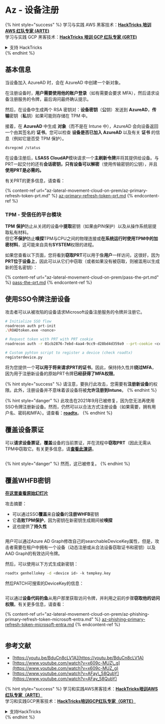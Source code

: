 # Az - 设备注册

{% hint style="success" %}
学习与实践 AWS 黑客技术：<img src="../../.gitbook/assets/image (1) (1) (1) (1).png" alt="" data-size="line">[**HackTricks 培训 AWS 红队专家 (ARTE)**](https://training.hacktricks.xyz/courses/arte)<img src="../../.gitbook/assets/image (1) (1) (1) (1).png" alt="" data-size="line">\
学习与实践 GCP 黑客技术：<img src="../../.gitbook/assets/image (2) (1).png" alt="" data-size="line">[**HackTricks 培训 GCP 红队专家 (GRTE)**<img src="../../.gitbook/assets/image (2) (1).png" alt="" data-size="line">](https://training.hacktricks.xyz/courses/grte)

<details>

<summary>支持 HackTricks</summary>

* 查看 [**订阅计划**](https://github.com/sponsors/carlospolop)!
* **加入** 💬 [**Discord 群组**](https://discord.gg/hRep4RUj7f) 或 [**Telegram 群组**](https://t.me/peass) 或 **关注** 我们的 **Twitter** 🐦 [**@hacktricks\_live**](https://twitter.com/hacktricks_live)**.**
* **通过向** [**HackTricks**](https://github.com/carlospolop/hacktricks) 和 [**HackTricks Cloud**](https://github.com/carlospolop/hacktricks-cloud) GitHub 仓库提交 PR 分享黑客技巧。

</details>
{% endhint %}

## 基本信息

当设备加入 AzureAD 时，会在 AzureAD 中创建一个新对象。

在注册设备时，**用户需要使用他的账户登录**（如有需要会要求 MFA），然后请求设备注册服务的令牌，最后询问最终确认提示。

然后，在设备中生成两个 RSA 密钥对：**设备密钥**（**公**钥）发送到 **AzureAD**，**传输**密钥（**私**钥）如果可能则存储在 TPM 中。

接着，在 **AzureAD** 中生成 **对象**（而不是在 Intune 中），AzureAD 会向设备返回一个由其签名的 **证书**。您可以检查 **设备是否已加入 AzureAD** 以及有关 **证书** 的信息（例如它是否受 TPM 保护）。
```bash
dsregcmd /status
```
在设备注册后，**LSASS CloudAP**模块请求一个**主刷新令牌**并将其提供给设备。与PRT一起交付的还有**会话密钥，只有设备可以解密**（使用传输密钥的公钥），并且**使用PRT是必需的。**

有关PRT的更多信息，请查看：

{% content-ref url="az-lateral-movement-cloud-on-prem/az-primary-refresh-token-prt.md" %}
[az-primary-refresh-token-prt.md](az-lateral-movement-cloud-on-prem/az-primary-refresh-token-prt.md)
{% endcontent-ref %}

### TPM - 受信任的平台模块

**TPM** **保护**防止从关闭的设备中**提取**密钥（如果由PIN保护）以及从操作系统层提取私有材料。\
但它**不保护**防止**嗅探**TPM与CPU之间的物理连接或**在系统运行时使用TPM中的加密材料**，这可能来自具有**SYSTEM**权限的进程。

如果您查看以下页面，您将看到**窃取PRT**可以用于像**用户**一样访问，这很好，因为**PRT位于设备上**，因此可以从它们中窃取（或者如果没有被窃取，则被滥用以生成新的签名密钥）：

{% content-ref url="az-lateral-movement-cloud-on-prem/pass-the-prt.md" %}
[pass-the-prt.md](az-lateral-movement-cloud-on-prem/pass-the-prt.md)
{% endcontent-ref %}

## 使用SSO令牌注册设备

攻击者可以从被攻陷的设备请求Microsoft设备注册服务的令牌并注册它。
```bash
# Initialize SSO flow
roadrecon auth prt-init
.\ROADtoken.exe <nonce>

# Request token with PRT with PRT cookie
roadrecon auth -r 01cb2876-7ebd-4aa4-9cc9-d28bd4d359a9 --prt-cookie <cookie>

# Custom pyhton script to register a device (check roadtx)
registerdevice.py
```
将为您提供一个**可以用于将来请求PRT的证书**。因此，保持持久性并**绕过MFA**，因为用于注册新设备的原始PRT令牌**已经获得了MFA权限**。

{% hint style="success" %}
请注意，要执行此攻击，您需要有**注册新设备**的权限。此外，注册设备并不意味着该设备将被**允许注册到Intune**。
{% endhint %}

{% hint style="danger" %}
此攻击在2021年9月已被修复，因为您无法再使用SSO令牌注册新设备。然而，仍然可以以合法方式注册设备（如果需要，拥有用户名、密码和MFA）。请查看：[**roadtx**](https://github.com/carlospolop/hacktricks-cloud/blob/master/pentesting-cloud/azure-security/az-lateral-movement-cloud-on-prem/az-roadtx-authentication.md)。
{% endhint %}

## 覆盖设备票证

可以**请求设备票证**，**覆盖**设备的当前票证，并在流程中**窃取PRT**（因此无需从TPM中窃取它。有关更多信息，请[**查看此演讲**](https://youtu.be/BduCn8cLV1A)。

<figure><img src="../../.gitbook/assets/image (32).png" alt=""><figcaption></figcaption></figure>

{% hint style="danger" %}
然而，这已被修复。
{% endhint %}

## 覆盖WHFB密钥

[**在这里查看原始幻灯片**](https://dirkjanm.io/assets/raw/Windows%20Hello%20from%20the%20other%20side_nsec_v1.0.pdf)

攻击摘要：

* 可以通过SSO**覆盖**来自**设备**的**注册WHFB**密钥
* 它**击败TPM保护**，因为密钥在新密钥生成期间被**嗅探**
* 这也提供了**持久性**

<figure><img src="../../.gitbook/assets/image (34).png" alt=""><figcaption></figcaption></figure>

用户可以通过Azure AD Graph修改自己的searchableDeviceKey属性，但是，攻击者需要在租户中拥有一个设备（动态注册或从合法设备窃取证书和密钥）以及AAD Graph的有效访问令牌。

然后，可以使用以下方式生成新密钥：
```bash
roadtx genhellokey -d <device id> -k tempkey.key
```
然后PATCH可搜索的DeviceKey的信息：

<figure><img src="../../.gitbook/assets/image (36).png" alt=""><figcaption></figcaption></figure>

可以通过**设备代码钓鱼**从用户那里获取访问令牌，并利用之前的步骤**窃取他的访问权限**。有关更多信息，请查看：

{% content-ref url="az-lateral-movement-cloud-on-prem/az-phishing-primary-refresh-token-microsoft-entra.md" %}
[az-phishing-primary-refresh-token-microsoft-entra.md](az-lateral-movement-cloud-on-prem/az-phishing-primary-refresh-token-microsoft-entra.md)
{% endcontent-ref %}

<figure><img src="../../.gitbook/assets/image (37).png" alt=""><figcaption></figcaption></figure>

## 参考文献

* [https://youtu.be/BduCn8cLV1A](https://youtu.be/BduCn8cLV1A)
* [https://www.youtube.com/watch?v=x609c-MUZ\_g](https://www.youtube.com/watch?v=x609c-MUZ_g)
* [https://www.youtube.com/watch?v=AFay\_58QubY](https://www.youtube.com/watch?v=AFay_58QubY)

{% hint style="success" %}
学习和实践AWS黑客技术：<img src="../../.gitbook/assets/image (1) (1) (1) (1).png" alt="" data-size="line">[**HackTricks培训AWS红队专家（ARTE）**](https://training.hacktricks.xyz/courses/arte)<img src="../../.gitbook/assets/image (1) (1) (1) (1).png" alt="" data-size="line">\
学习和实践GCP黑客技术：<img src="../../.gitbook/assets/image (2) (1).png" alt="" data-size="line">[**HackTricks培训GCP红队专家（GRTE）**<img src="../../.gitbook/assets/image (2) (1).png" alt="" data-size="line">](https://training.hacktricks.xyz/courses/grte)

<details>

<summary>支持HackTricks</summary>

* 查看[**订阅计划**](https://github.com/sponsors/carlospolop)!
* **加入** 💬 [**Discord群组**](https://discord.gg/hRep4RUj7f)或[**电报群组**](https://t.me/peass)，或**在** **Twitter** 🐦 [**@hacktricks\_live**](https://twitter.com/hacktricks_live)**上关注我们。**
* **通过向** [**HackTricks**](https://github.com/carlospolop/hacktricks)和[**HackTricks Cloud**](https://github.com/carlospolop/hacktricks-cloud) GitHub库提交PR分享黑客技巧。

</details>
{% endhint %}
